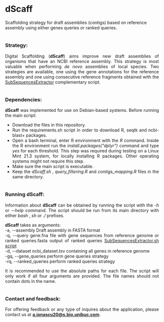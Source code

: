 # dScaff
Scaffolding strategy for draft assemblies (contigs) based on reference assembly using either genes queries or ranked queries.

<div align="justify">

#
### Strategy:

Digital Scaffolding (**dScaff**) aims improve new draft assemblies of organisms that have an NCBI reference assembly. This strategy is most valuable when performing *de novo* assemblies of local species. Two strategies are available, one using the gene annotations for the reference assembly and one using consecutive reference fragments obtained with the [SubSequencesExtractor](https://github.com/DL-UB/SubSequencesExtractor) complementary script.

#
#
### Dependencies:

**dScaff** was implemented for use on Debian-based systems. Before running the main script:

+ Download the files in this repository.
+ Run the requirements.sh script in order to download R, seqtk and ncbi-blast+ packages. 
+ Open a bash terminal, enter R environment with the *R* command. Inside the R environment run the *install.packages("dplyr")* command and type *yes* for each threshold. This step was required during testing on a Linux Mint 21.3 system, for locally installing R packages. Other operating systems might not require this step.
+ Make sure the main script is executable.
+ Keep the *dScaff.sh* , *query_filtering.R* and *contigs_mapping.R* files in the same directory.

#
#
### Running dScaff:

Information about **dScaff** can be obtained by running the script with the *-h* or *--help* command. The script should be run from its main directory with either *bash* , *sh* or *./* prefixes. 

**dScaff** takes as arguments:  
-a, --assembly            Draft assembly in FASTA format\
-q, --query               gene.fna file with gene sequences from reference genome or ranked queries.fasta output of ranked queries [SubSequencesExtractor.sh script](https://github.com/DL-UB/SubSequencesExtractor)\
-d, --dataset             ncbi_dataset.tsv containing all genes in reference genome\
-gq, --gene_queries       perform gene queries strategy\
-rq, --ranked_queries     perform ranked queries strategy


It is recommended to use the absolute paths for each file. The script will only work if all four arguments are provided. The file names should not contain dots in the name.

#
#
### Contact and feedback:

For offering feedback or any type of inquires about the application, please contact us at **a.ionascu20@s.bio.unibuc.com**.  


</div>


